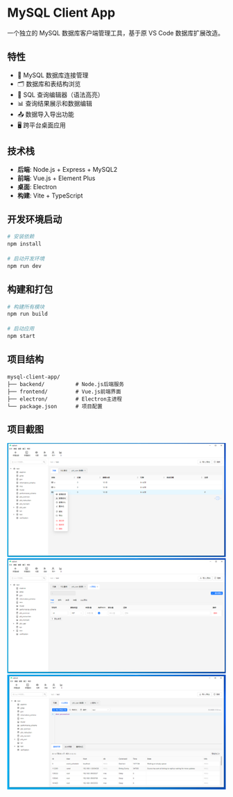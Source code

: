 # MySQL Client App

一个独立的 MySQL 数据库客户端管理工具，基于原 VS Code 数据库扩展改造。

## 特性

- 🔗 MySQL 数据库连接管理
- 🗂️ 数据库和表结构浏览
- 📝 SQL 查询编辑器（语法高亮）
- 📊 查询结果展示和数据编辑
- 📤 数据导入导出功能
- 🖥️ 跨平台桌面应用

## 技术栈

- **后端**: Node.js + Express + MySQL2
- **前端**: Vue.js + Element Plus
- **桌面**: Electron
- **构建**: Vite + TypeScript

## 开发环境启动

```bash
# 安装依赖
npm install

# 启动开发环境
npm run dev
```

## 构建和打包

```bash
# 构建所有模块
npm run build

# 启动应用
npm start
```

## 项目结构

```
mysql-client-app/
├── backend/          # Node.js后端服务
├── frontend/         # Vue.js前端界面
├── electron/         # Electron主进程
└── package.json      # 项目配置
```

## 项目截图

![项目截图](docs/images/eg1.png)
![项目截图](docs/images/eg2.png)
![项目截图](docs/images/eg3.png)
